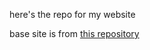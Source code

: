 here's the repo for my website

base site is from [this repository](https://github.com/academicpages/academicpages.github.io)
